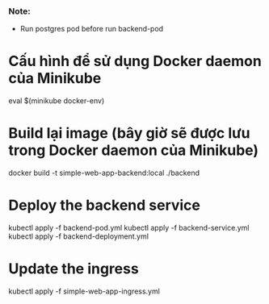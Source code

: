 ### Note:

- Run postgres pod before run backend-pod

# Cấu hình để sử dụng Docker daemon của Minikube

eval $(minikube docker-env)

# Build lại image (bây giờ sẽ được lưu trong Docker daemon của Minikube)

docker build -t simple-web-app-backend:local ./backend

# Deploy the backend service

kubectl apply -f backend-pod.yml
kubectl apply -f backend-service.yml
kubectl apply -f backend-deployment.yml

# Update the ingress

kubectl apply -f simple-web-app-ingress.yml
